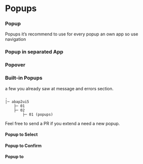 # Popups


### Popup



Popups it’s recommend to use for every popup an own app so use navigation 

### Popup in separated App
### Popover



### Built-in Popups
a few you already saw at message and errors section.

```
.
│─ abap2ui5
    ├─ 01
    ├─ 02
        ├─ 01 (popups)
```
Feel free to send a PR if you extend a need a new popup.





#### Popup to Select


#### Popup to Confirm


#### Popup to 


